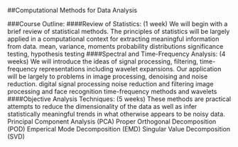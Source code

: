 ##Computational Methods for Data Analysis

###Course Outline:
####Review of Statistics: (1 week)
We will begin with a brief review of statistical methods. The principles of statistics will be largely applied in a computational context for extracting meaningful information from data.
mean, variance, moments
probability distributions
significance testing, hypothesis testing
####Spectral and Time-Frequency Analysis: (4 weeks)
We will introduce the ideas of signal processing, filtering, time-frequency representations including wavelet expansions. Our application will be largely to problems in image processing, denoising and noise reduction.
digital signal processing
noise reduction and filtering
image processing and face recognition
time-frequency methods and wavelets
####Objective Analysis Techniques: (5 weeks)
These methods are practical attempts to reduce the dimensionality of the data as well as infer statistically meaningful trends in what otherwise appears to be noisy data.
Principal Component Analysis (PCA)
Proper Orthogonal Decomposition (POD)
Emperical Mode Decomposition (EMD)
Singular Value Decomposition (SVD)

